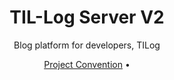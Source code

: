 <div align="center">

# TIL-Log Server V2

Blog platform for developers, TILog

[Project Convention](https://github.com/TIL-Log-lab/Tilog-server-node-v2/discussions/4) •

</div>
